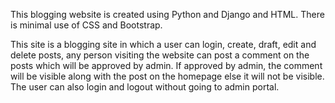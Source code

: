 This blogging website is created using Python and Django and HTML. There is minimal use of CSS and Bootstrap.

This site is a blogging site in which a user can login, create, draft, edit and delete posts, any person visiting the website can post a comment on the posts which will be approved by admin. If approved by admin, the comment will be visible along with the post on the homepage else it will not be visible. The user can also login and logout without going to admin portal.
